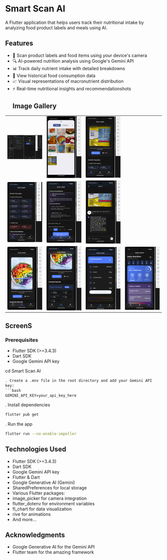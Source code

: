 # Smart Scan AI

A Flutter application that helps users track their nutritional intake by analyzing food product labels and meals using AI.

## Features
- 📸 Scan product labels and food items using your device's camera
- 🔍 AI-powered nutrition analysis using Google's Gemini API
- 📊 Track daily nutrient intake with detailed breakdowns
- 📅 View historical food consumption data
- 📈 Visual representations of macronutrient distribution
- ⚡ Real-time nutritional insights and recommendationshots
  <h2>Image Gallery</h2>

<table>
  <tr>
    <td><img src="https://github.com/mdshajie720/Smart_Scan_AI/blob/main/Assets/Screenshot%202025-06-11%20201947.png" width="200"/></td>
    <td><img src="https://github.com/mdshajie720/Smart_Scan_AI/blob/main/Assets/Screenshot%202025-06-11%20202042.png" width="200"/></td>
    <td><img src="https://github.com/mdshajie720/Smart_Scan_AI/blob/main/Assets/Screenshot%202025-06-11%20202124.png" width="200"/></td>
  </tr>
  <tr>
    <td><img src="https://github.com/mdshajie720/Smart_Scan_AI/blob/main/Assets/Screenshot%202025-06-11%20202141.png" width="200"/></td>
    <td><img src="https://github.com/mdshajie720/Smart_Scan_AI/blob/main/Assets/Screenshot%202025-06-11%20202205.png" width="200"/></td>
    <td><img src="https://github.com/mdshajie720/Smart_Scan_AI/blob/main/Assets/Screenshot%202025-06-11%20202317.png" width="200"/></td>
  </tr>
  <tr>
    <td><img src="https://github.com/mdshajie720/Smart_Scan_AI/blob/main/Assets/Screenshot%202025-06-11%20202409.png"width="200"/></td>
    <td><img src="https://github.com/mdshajie720/Smart_Scan_AI/blob/main/Assets/Screenshot%202025-06-11%20202431.png" width="200"/></td>
    <td><img src="https://github.com/mdshajie720/Smart_Scan_AI/blob/main/Assets/Screenshot%202025-06-11%20202455.png" width="200"/></td>
    <td><img src="https://github.com/mdshajie720/Smart_Scan_AI/blob/main/Assets/Screenshot%202025-06-11%20202702.png" width="200"/></td>
  </tr>
</table>


  ## ScreenS

### Prerequisites
- Flutter SDK (>=3.4.3)
- Dart SDK
- Google Gemini API key

cd Smart Scan AI
```
. Create a .env file in the root directory and add your Gemini API key:
```bash
GEMINI_API_KEY=your_api_key_here
```
. Install dependencies
```bash
flutter pub get
```
. Run the app
```bash
flutter run --no-enable-impeller
```

## Technologies Used
- Flutter SDK (>=3.4.3)
- Dart SDK
- Google Gemini API key
- Flutter & Dart
- Google Generative AI (Gemini)
- SharedPreferences for local storage
- Various Flutter packages:
-   image_picker for camera integration
-   flutter_dotenv for environment variables
-   fl_chart for data visualization
-   rive for animations
-   And more...

## Acknowledgments
- Google Generative AI for the Gemini API
- Flutter team for the amazing framework

